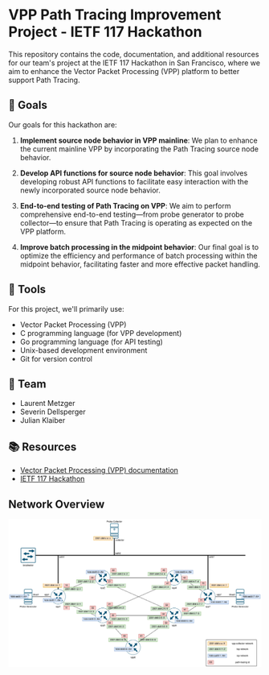 # VPP Path Tracing Improvement Project - IETF 117 Hackathon

This repository contains the code, documentation, and additional resources for our team's project at the IETF 117 Hackathon in San Francisco, where we aim to enhance the Vector Packet Processing (VPP) platform to better support Path Tracing.

## 🎯 Goals

Our goals for this hackathon are:

1. **Implement source node behavior in VPP mainline**: We plan to enhance the current mainline VPP by incorporating the Path Tracing source node behavior.
   
2. **Develop API functions for source node behavior**: This goal involves developing robust API functions to facilitate easy interaction with the newly incorporated source node behavior.
   
3. **End-to-end testing of Path Tracing on VPP**: We aim to perform comprehensive end-to-end testing—from probe generator to probe collector—to ensure that Path Tracing is operating as expected on the VPP platform.
   
4. **Improve batch processing in the midpoint behavior**: Our final goal is to optimize the efficiency and performance of batch processing within the midpoint behavior, facilitating faster and more effective packet handling.

## 🧰 Tools

For this project, we'll primarily use:

- Vector Packet Processing (VPP)
- C programming language (for VPP development)
- Go programming language (for API testing)
- Unix-based development environment
- Git for version control

## 👥 Team

- Laurent Metzger
- Severin Dellsperger
- Julian Klaiber

## 📚 Resources

- [Vector Packet Processing (VPP) documentation](https://fd.io/docs/vpp/)
- [IETF 117 Hackathon](https://www.ietf.org/how/runningcode/hackathons/117-hackathon/)

## Network Overview

![Network Diagram](docs/network.png)